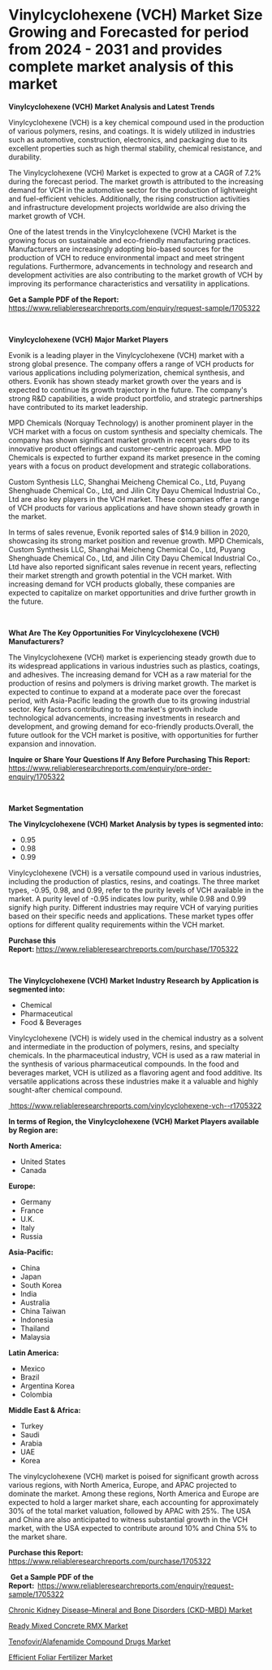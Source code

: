 <p><h1>Vinylcyclohexene (VCH) Market Size Growing and Forecasted for period from 2024 - 2031 and provides complete market analysis of this market</h1></p><p><strong>Vinylcyclohexene (VCH) Market Analysis and Latest Trends</strong></p>
<p><p>Vinylcyclohexene (VCH) is a key chemical compound used in the production of various polymers, resins, and coatings. It is widely utilized in industries such as automotive, construction, electronics, and packaging due to its excellent properties such as high thermal stability, chemical resistance, and durability.</p><p>The Vinylcyclohexene (VCH) Market is expected to grow at a CAGR of 7.2% during the forecast period. The market growth is attributed to the increasing demand for VCH in the automotive sector for the production of lightweight and fuel-efficient vehicles. Additionally, the rising construction activities and infrastructure development projects worldwide are also driving the market growth of VCH.</p><p>One of the latest trends in the Vinylcyclohexene (VCH) Market is the growing focus on sustainable and eco-friendly manufacturing practices. Manufacturers are increasingly adopting bio-based sources for the production of VCH to reduce environmental impact and meet stringent regulations. Furthermore, advancements in technology and research and development activities are also contributing to the market growth of VCH by improving its performance characteristics and versatility in applications.</p></p>
<p><strong>Get a Sample PDF of the Report:&nbsp;</strong> <a href="https://www.reliableresearchreports.com/enquiry/request-sample/1705322">https://www.reliableresearchreports.com/enquiry/request-sample/1705322</a></p>
<p>&nbsp;</p>
<p><strong>Vinylcyclohexene (VCH) Major Market Players</strong></p>
<p><p>Evonik is a leading player in the Vinylcyclohexene (VCH) market with a strong global presence. The company offers a range of VCH products for various applications including polymerization, chemical synthesis, and others. Evonik has shown steady market growth over the years and is expected to continue its growth trajectory in the future. The company's strong R&D capabilities, a wide product portfolio, and strategic partnerships have contributed to its market leadership.</p><p>MPD Chemicals (Norquay Technology) is another prominent player in the VCH market with a focus on custom synthesis and specialty chemicals. The company has shown significant market growth in recent years due to its innovative product offerings and customer-centric approach. MPD Chemicals is expected to further expand its market presence in the coming years with a focus on product development and strategic collaborations.</p><p>Custom Synthesis LLC, Shanghai Meicheng Chemical Co., Ltd, Puyang Shenghuade Chemical Co., Ltd, and Jilin City Dayu Chemical Industrial Co., Ltd are also key players in the VCH market. These companies offer a range of VCH products for various applications and have shown steady growth in the market.</p><p>In terms of sales revenue, Evonik reported sales of $14.9 billion in 2020, showcasing its strong market position and revenue growth. MPD Chemicals, Custom Synthesis LLC, Shanghai Meicheng Chemical Co., Ltd, Puyang Shenghuade Chemical Co., Ltd, and Jilin City Dayu Chemical Industrial Co., Ltd have also reported significant sales revenue in recent years, reflecting their market strength and growth potential in the VCH market. With increasing demand for VCH products globally, these companies are expected to capitalize on market opportunities and drive further growth in the future.</p></p>
<p>&nbsp;</p>
<p><strong>What Are The Key Opportunities For Vinylcyclohexene (VCH) Manufacturers?</strong></p>
<p><p>The Vinylcyclohexene (VCH) market is experiencing steady growth due to its widespread applications in various industries such as plastics, coatings, and adhesives. The increasing demand for VCH as a raw material for the production of resins and polymers is driving market growth. The market is expected to continue to expand at a moderate pace over the forecast period, with Asia-Pacific leading the growth due to its growing industrial sector. Key factors contributing to the market's growth include technological advancements, increasing investments in research and development, and growing demand for eco-friendly products.Overall, the future outlook for the VCH market is positive, with opportunities for further expansion and innovation.</p></p>
<p><strong>Inquire or Share Your Questions If Any Before Purchasing This Report:</strong> <a href="https://www.reliableresearchreports.com/enquiry/pre-order-enquiry/1705322">https://www.reliableresearchreports.com/enquiry/pre-order-enquiry/1705322</a></p>
<p>&nbsp;</p>
<p><strong>Market Segmentation</strong></p>
<p><strong>The Vinylcyclohexene (VCH) Market Analysis by types is segmented into:</strong></p>
<p><ul><li>0.95</li><li>0.98</li><li>0.99</li></ul></p>
<p><p>Vinylcyclohexene (VCH) is a versatile compound used in various industries, including the production of plastics, resins, and coatings. The three market types, -0.95, 0.98, and 0.99, refer to the purity levels of VCH available in the market. A purity level of -0.95 indicates low purity, while 0.98 and 0.99 signify high purity. Different industries may require VCH of varying purities based on their specific needs and applications. These market types offer options for different quality requirements within the VCH market.</p></p>
<p><strong>Purchase this Report:&nbsp;</strong><a href="https://www.reliableresearchreports.com/purchase/1705322">https://www.reliableresearchreports.com/purchase/1705322</a></p>
<p>&nbsp;</p>
<p><strong>The Vinylcyclohexene (VCH) Market Industry Research by Application is segmented into:</strong></p>
<p><ul><li>Chemical</li><li>Pharmaceutical</li><li>Food & Beverages</li></ul></p>
<p><p>Vinylcyclohexene (VCH) is widely used in the chemical industry as a solvent and intermediate in the production of polymers, resins, and specialty chemicals. In the pharmaceutical industry, VCH is used as a raw material in the synthesis of various pharmaceutical compounds. In the food and beverages market, VCH is utilized as a flavoring agent and food additive. Its versatile applications across these industries make it a valuable and highly sought-after chemical compound.</p></p>
<p><a href="https://www.reliableresearchreports.com/vinylcyclohexene-vch--r1705322">&nbsp;https://www.reliableresearchreports.com/vinylcyclohexene-vch--r1705322</a></p>
<p><strong>In terms of Region, the Vinylcyclohexene (VCH) Market Players available by Region are:</strong></p>
<p>
    <p> <strong> North America: </strong>
        <ul>
            <li>United States</li>
            <li>Canada</li>
        </ul>
        </p> 
    <p> <strong> Europe: </strong>
        <ul>
            <li>Germany</li>
            <li>France</li>
            <li>U.K.</li>
            <li>Italy</li>
            <li>Russia</li>
        </ul>
        </p> 
    <p> <strong> Asia-Pacific: </strong>
        <ul>
            <li>China</li>
            <li>Japan</li>
            <li>South Korea</li>
            <li>India</li>
            <li>Australia</li>
            <li>China Taiwan</li>
            <li>Indonesia</li>
            <li>Thailand</li>
            <li>Malaysia</li>
        </ul>
        </p> 
    <p> <strong> Latin America: </strong>
        <ul>
            <li>Mexico</li>
            <li>Brazil</li>
            <li>Argentina Korea</li>
            <li>Colombia</li>
        </ul>
        </p> 
    <p> <strong> Middle East & Africa: </strong>
        <ul>
            <li>Turkey</li>
            <li>Saudi</li>
            <li>Arabia</li>
            <li>UAE</li>
            <li>Korea</li>
        </ul>
    </p>
    </p>
<p><p>The vinylcyclohexene (VCH) market is poised for significant growth across various regions, with North America, Europe, and APAC projected to dominate the market. Among these regions, North America and Europe are expected to hold a larger market share, each accounting for approximately 30% of the total market valuation, followed by APAC with 25%. The USA and China are also anticipated to witness substantial growth in the VCH market, with the USA expected to contribute around 10% and China 5% to the market share.</p></p>
<p><strong>Purchase this Report: </strong><a href="https://www.reliableresearchreports.com/purchase/1705322">https://www.reliableresearchreports.com/purchase/1705322</a></p>
<p>&nbsp;<strong>Get a Sample PDF of the Report:&nbsp;&nbsp;</strong><a href="https://www.reliableresearchreports.com/enquiry/request-sample/1705322">https://www.reliableresearchreports.com/enquiry/request-sample/1705322</a></p>
<p><strong></strong></p>
<p><p><a href="https://github.com/trackie2000/Market-Research-Report-List-1/blob/main/chronic-kidney-diseasemineral-and-bone-disorders-ckd-mbd-market.md">Chronic Kidney Disease–Mineral and Bone Disorders (CKD-MBD) Market</a></p><p><a href="https://issuu.com/reportprime-2/docs/ready-mixed-concrete-rmx-market-siz_e6303b35837ec6">Ready Mixed Concrete RMX Market</a></p><p><a href="https://github.com/tiannaStark1/Market-Research-Report-List-1/blob/main/tenofoviralafenamide-compound-drugs-market.md">Tenofovir/Alafenamide Compound Drugs Market</a></p><p><a href="https://issuu.com/reportprime-2/docs/efficient-foliar-fertilizer-market-size-2030.pptx">Efficient Foliar Fertilizer Market</a></p></p>